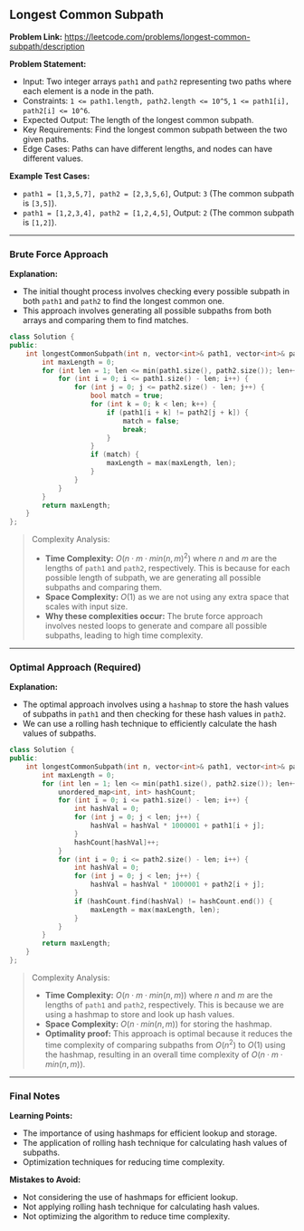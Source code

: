 ## Longest Common Subpath

**Problem Link:** https://leetcode.com/problems/longest-common-subpath/description

**Problem Statement:**
- Input: Two integer arrays `path1` and `path2` representing two paths where each element is a node in the path.
- Constraints: `1 <= path1.length, path2.length <= 10^5`, `1 <= path1[i], path2[i] <= 10^6`.
- Expected Output: The length of the longest common subpath.
- Key Requirements: Find the longest common subpath between the two given paths.
- Edge Cases: Paths can have different lengths, and nodes can have different values.

**Example Test Cases:**
- `path1 = [1,3,5,7], path2 = [2,3,5,6]`, Output: `3` (The common subpath is `[3,5]`).
- `path1 = [1,2,3,4], path2 = [1,2,4,5]`, Output: `2` (The common subpath is `[1,2]`).

---

### Brute Force Approach

**Explanation:**
- The initial thought process involves checking every possible subpath in both `path1` and `path2` to find the longest common one.
- This approach involves generating all possible subpaths from both arrays and comparing them to find matches.

```cpp
class Solution {
public:
    int longestCommonSubpath(int n, vector<int>& path1, vector<int>& path2) {
        int maxLength = 0;
        for (int len = 1; len <= min(path1.size(), path2.size()); len++) {
            for (int i = 0; i <= path1.size() - len; i++) {
                for (int j = 0; j <= path2.size() - len; j++) {
                    bool match = true;
                    for (int k = 0; k < len; k++) {
                        if (path1[i + k] != path2[j + k]) {
                            match = false;
                            break;
                        }
                    }
                    if (match) {
                        maxLength = max(maxLength, len);
                    }
                }
            }
        }
        return maxLength;
    }
};
```

> Complexity Analysis:
> - **Time Complexity:** $O(n \cdot m \cdot min(n, m)^2)$ where $n$ and $m$ are the lengths of `path1` and `path2`, respectively. This is because for each possible length of subpath, we are generating all possible subpaths and comparing them.
> - **Space Complexity:** $O(1)$ as we are not using any extra space that scales with input size.
> - **Why these complexities occur:** The brute force approach involves nested loops to generate and compare all possible subpaths, leading to high time complexity.

---

### Optimal Approach (Required)

**Explanation:**
- The optimal approach involves using a `hashmap` to store the hash values of subpaths in `path1` and then checking for these hash values in `path2`.
- We can use a rolling hash technique to efficiently calculate the hash values of subpaths.

```cpp
class Solution {
public:
    int longestCommonSubpath(int n, vector<int>& path1, vector<int>& path2) {
        int maxLength = 0;
        for (int len = 1; len <= min(path1.size(), path2.size()); len++) {
            unordered_map<int, int> hashCount;
            for (int i = 0; i <= path1.size() - len; i++) {
                int hashVal = 0;
                for (int j = 0; j < len; j++) {
                    hashVal = hashVal * 1000001 + path1[i + j];
                }
                hashCount[hashVal]++;
            }
            for (int i = 0; i <= path2.size() - len; i++) {
                int hashVal = 0;
                for (int j = 0; j < len; j++) {
                    hashVal = hashVal * 1000001 + path2[i + j];
                }
                if (hashCount.find(hashVal) != hashCount.end()) {
                    maxLength = max(maxLength, len);
                }
            }
        }
        return maxLength;
    }
};
```

> Complexity Analysis:
> - **Time Complexity:** $O(n \cdot m \cdot min(n, m))$ where $n$ and $m$ are the lengths of `path1` and `path2`, respectively. This is because we are using a hashmap to store and look up hash values.
> - **Space Complexity:** $O(n \cdot min(n, m))$ for storing the hashmap.
> - **Optimality proof:** This approach is optimal because it reduces the time complexity of comparing subpaths from $O(n^2)$ to $O(1)$ using the hashmap, resulting in an overall time complexity of $O(n \cdot m \cdot min(n, m))$.

---

### Final Notes

**Learning Points:**
- The importance of using hashmaps for efficient lookup and storage.
- The application of rolling hash technique for calculating hash values of subpaths.
- Optimization techniques for reducing time complexity.

**Mistakes to Avoid:**
- Not considering the use of hashmaps for efficient lookup.
- Not applying rolling hash technique for calculating hash values.
- Not optimizing the algorithm to reduce time complexity.